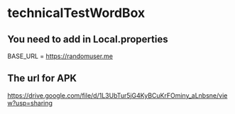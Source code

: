 # technicalTestWordBox

## You need to add in  Local.properties

BASE_URL = https://randomuser.me


## The url for APK
https://drive.google.com/file/d/1L3UbTur5jG4KyBCuKrFOminy_aLnbsne/view?usp=sharing
